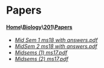 # Papers
#### [Home](..\..\..)\\[Biology](..\..)\\[201](..)\\[Papers]()
- [_Mid Sem 1 ms18 with answers.pdf_](Mid%20Sem%201%20ms18%20with%20answers.pdf)
- [_MidSem 2 ms18 with answers.pdf_](MidSem%202%20ms18%20with%20answers.pdf)
- [_Midsems (1) ms17.pdf_](Midsems%20(1)%20ms17.pdf)
- [_Midsems (2) ms17.pdf_](Midsems%20(2)%20ms17.pdf)

